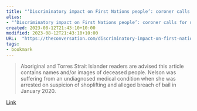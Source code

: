 ```yaml
---
title: "‘Discriminatory impact on First Nations people’: coroner calls for urgent bail reform in Veronica Nelson inquest"
alias:
- "‘Discriminatory impact on First Nations people’: coroner calls for urgent bail reform in Veronica Nelson inquest"
created: 2023-08-12T21:43:10+10:00
modified: 2023-08-12T21:43:10+10:00
URL:  "https://theconversation.com/discriminatory-impact-on-first-nations-people-coroner-calls-for-urgent-bail-reform-in-veronica-nelson-inquest-198507"
tags:
- bookmark
---
```


> Aboriginal and Torres Strait Islander readers are advised this article contains names and/or images of deceased people. Nelson was suffering from an undiagnosed medical condition when she was arrested on suspicion of shoplifting and alleged breach of bail in January 2020.

[Link](https://theconversation.com/discriminatory-impact-on-first-nations-people-coroner-calls-for-urgent-bail-reform-in-veronica-nelson-inquest-198507)